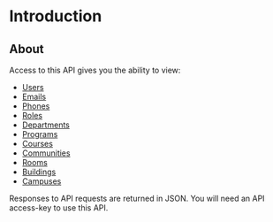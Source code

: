 # Introduction

## About
Access to this API gives you the ability to view:

* [Users](/docs/#api-User)
* [Emails](/docs/#api-Email)
* [Phones](/docs/#api-Phone)
* [Roles](/docs/#api-Role)
* [Departments](/docs/#api-Department)
* [Programs](/docs/#api-Program)
* [Courses](/docs/#api-Course)
* [Communities]()
* [Rooms](/docs/#api-Room)
* [Buildings](/docs/#api-Building)
* [Campuses](/docs/#api-Campus)

Responses to API requests are returned in JSON. You will need an API access-key to use this API.